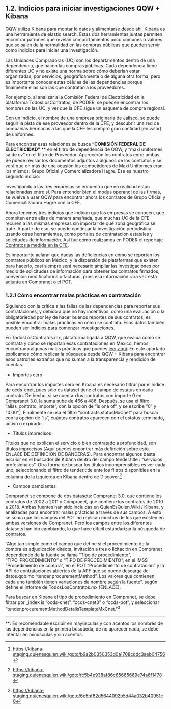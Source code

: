 ## 1.2. Indicios para iniciar investigaciones QQW + Kibana

QQW utiliza Kibana para montar lo datos y alimentarse desde ahí. Kibana es una herramienta de elastic search. Estas dos herramientas juntas permiten encontrar patrones que revelan comportamientos  poco comunes o valores que se salen de la normalidad en las compras públicas que pueden servir como indicios para iniciar una investigación.

Las Unidades Compradoras (UC) son los departamentos dentro de una dependencia,  que hacen las compras públicas. Cada dependencia tiene diferentes UC y no existe una norma sobre cómo deberían estar organizadas, por servicios, geográficamente o de alguna otra forma, pero es importante conocer estas células de las dependencias porque finalmente ellas son las que contratan a los proveedores. 

Por ejemplo, al analizar a la Comisión Federal de Electricidad en la plataforma TodosLosContratos, de PODER, se pueden encontrar los nombres de las UC, y ver que la CFE sigue un esquema de compra regional. 

Con un indicio, el nombre de una empresa originaria de Jalisco, se puede seguir la pista de ese proveedor dentro de la CFE, y descubrir una red de compañías hermanas a las que la CFE les compró gran cantidad (en valor) de uniformes.

Para encontrar esas relaciones se busca **“COMISIÓN FEDERAL DE ELECTRICIDAD”** ** en el filtro de dependencia de QQW, y “maxi uniformes sa de cv” en el filtro de Proveedor. Aparecerán los contratos entre ambas. Se puede revisar los documentos adjuntos a algunos de los contratos y se verá que en más de una ocasión los competidores de Maxi Uniformes eran los mismos: Grupo Oficial y Comercializadora Hagre. Ese es nuestro segundo indicio.

Investigando a las tres empresas se encuentra que en realidad están relacionadas entre sí. Para entender bien el modus operandi de las firmas, se vuelve a usar QQW para encontrar ahora los contratos de Grupo Oficial y Comercializadora Hagre con la CFE. 

Ahora tenemos tres indicios que indican que las empresas se conocen, que compiten entre ellas de manera amañada, que muchas UC de la CFE recuren a las mismas empresas sin importar de qué zona geográfica se trate. A partir de eso, se puede continuar la investigación periodística usando otras herramientas, como portales de contratación estatales y solicitudes de información. Así fue como realizamos en PODER el reportaje [Contratos a medida en la CFE](https://www.rindecuentas.org/reportajes/2018/09/12/contratos-a-medida-en-la-cfe/).

Es importante aclarar que dadas las deficiencias en cómo se reportan los contratos públicos en México,   y la dispersión de plataformas que existen para hacerlo, casi siempre será necesario ampliar las investigaciones por medio de solicitudes de información para obtener los contratos firmados, convenios modificatorios o facturas, pues esa información rara vez está adjunta en Compranet o el POT.

### 1.2.1 Cómo encontrar malas prácticas en contratación

Siguiendo con la crítica a las fallas de las dependencias para reportar sus contrataciones, y debido a que no hay incentivos, como una evaluación o la obligatoriedad por ley de hacer buenos reportes de sus contratos, es posible encontrar malas prácticas en cómo se contrata. Esos datos también pueden ser indicios para comenzar investigaciones. 

En TodosLosContratos.mx, plataforma ligada a QQW, que evalúa cómo se contrata y cómo se reportan esas contrataciones en México, hemos encontrado algunas malas prácticas que puedes [leer aquí](https://www.rindecuentas.org/reportajes/2019/08/20/10-malas-practicas-en-la-contratacion-publica-mexicana/). En este apartado explicamos cómo replicar la búsqueda desde QQW + Kibana para encontrar esos patrones extraños que no suman a la transparencia y rendición de cuentas. 

- Importes cero

Para encontrar los importes cero en Kibana es necesario filtrar por el índice de ocds-cnet, pues sólo es dataset tiene el campo de estatus en cada contrato. De hecho, si se cuentan los contratos con importe 0 en Compranet 3.0, la suma sube de 466 a 486. Después, se usa el filtro “alias_contrato_importe”, con la opción de “is one of”, y se escribe “0” y "0.00"[^1]. Finalmente se usa el filtro “contracts.statusMxCnet” para buscar con la opción de “is”, cuántos contratos aparecen con el estatus terminado, activo o expirado.

- Títulos imprecisos

Títulos que no explican el servicio o bien contratado a profundidad, son títulos imprecisos (Aquí puedes encontrar más definición sobre esto. ENLACE DE DEFINICION DE BANDERAS). Para encontrar algunos basta escribir en el buscador de Kibana dentro del campo tender.title : “servicios profesionales”. Otra forma de buscar los títulos incomprensibles es ver cada uno, seleccionando el filtro de tender.title ente los filtros disponibles en la columna de la izquierda en Kibana dentro de Discover.[^2]

- Campos cambiantes

Compranet se compone de dos datasets: Compranet 3.0, que contiene los contratos de 2002 a 2011 y Compranet, que contiene los contratos de 2010 a 2018. Ambas fuentes han sido incluidas en QuienEsQuien.Wiki / Kibana, y analizadas para encontrar malas prácticas a través de sus campos. A esto se suma que los campos del POT no replican muchos de los que existen en ambas versiones de Compranet. Pero los campos entre los diferentes datasets han ido cambiando, lo que hace difícil estandarizar la búsqueda de contratos. 

“Algo tan simple como el campo que define si el procedimiento de la compra es adjudicación directa, invitación a tres o licitación en Compranet dependiendo de la fuente se llama “Tipo de procedimiento”, “TIPO_PROCEDIMIENTO” o “TIPO DE PROCEDIMIENTO”, en el IMSS “Procedimiento de compra”, en el POT “Procedimiento de contratación” y la API de contrataciones abiertas de la APF que se puede descarga de datos.gob.mx “tender.procurementMethod”. Los valores que contienen cada uno también tienen variaciones de nombre según la fuente”, según define el informe de TodosLosContratos.mx (ENLACE).

Para buscar en Kibana el tipo de procedimiento en Compranet, se debe filtrar por _index is “ocds-cnet”, “ocds-cnet3” o “ocds-pot”, y seleccionar “tender.procurementMethodDetailsTemplateMxCnet."[^3]

---
**: Es recomendable escribir en mayúsculas y con acentos los nombres de las dependencias en la primera búsqueda, de no aparecer nada, se debe intentar en minúsculas y sin acentos.

[^1]: https://kibana-staging.quienesquien.wiki/goto/b9a2b0350353d0a1708cddc3aeb04756
[^2]: https://kibana-staging.quienesquien.wiki/goto/fc5b4e938af86c65665669e74a6f1478
[^3]: https://kibana-staging.quienesquien.wiki/goto/6e5bf82d5644092b5d44a032b40951c0

